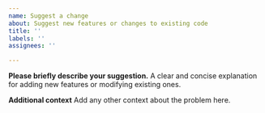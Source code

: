 ```yaml
---
name: Suggest a change
about: Suggest new features or changes to existing code
title: ''
labels: ''
assignees: ''

---
```


**Please briefly describe your suggestion.**
A clear and concise explanation for adding new features or modifying existing ones.

**Additional context**
Add any other context about the problem here.
